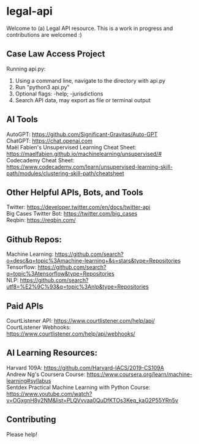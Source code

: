 # legal-api
Welcome to (a) Legal API resource. This is a work in progress and contributions are welcomed :)

## Case Law Access Project
Running api.py: </br>
1. Using a command line, navigate to the directory with api.py
2. Run "python3 api.py"
3. Optional flags: -help; -jurisdictions
4. Search API data, may export as file or terminal output

## AI Tools
AutoGPT: https://github.com/Significant-Gravitas/Auto-GPT </br>
ChatGPT: https://chat.openai.com </br>
Maël Fabien's Unsupervised Learning Cheat Sheet: https://maelfabien.github.io/machinelearning/unsupervised/# </br>
Codecademy Cheat Sheet: https://www.codecademy.com/learn/unsupervised-learning-skill-path/modules/clustering-skill-path/cheatsheet </br>

## Other Helpful APIs, Bots, and Tools
Twitter: https://developer.twitter.com/en/docs/twitter-api </br>
Big Cases Twitter Bot: https://twitter.com/big_cases </br>
Reqbin: https://reqbin.com/ </br>

## Github Repos:
Machine Learning: https://github.com/search?o=desc&q=topic%3Amachine-learning+&s=stars&type=Repositories </br>
Tensorflow: https://github.com/search?q=topic%3Atensorflow&type=Repositories </br>
NLP: https://github.com/search?utf8=%E2%9C%93&q=topic%3Anlp&type=Repositories </br>

## Paid APIs
CourtListener API: https://www.courtlistener.com/help/api/ </br>
CourtListener Webhooks: https://www.courtlistener.com/help/api/webhooks/ </br>

## AI Learning Resources:
Harvard 109A: https://github.com/Harvard-IACS/2019-CS109A </br>
Andrew Ng's Coursera Course: https://www.coursera.org/learn/machine-learning#syllabus </br>
Sentdex Practical Machine Learning with Python Course: https://www.youtube.com/watch?v=OGxgnH8y2NM&list=PLQVvvaa0QuDfKTOs3Keq_kaG2P55YRn5v </br>

## Contributing
Please help!

